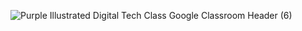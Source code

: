 ![Purple Illustrated Digital Tech Class Google Classroom Header (6)](https://user-images.githubusercontent.com/44000056/215909129-a94debc6-4b3e-49bb-aa53-f5088be285f1.png)

<!--
**Gaby030300/Gaby030300** is a ✨ _special_ ✨ repository because its `README.md` (this file) appears on your GitHub profile.

Here are some ideas to get you started:

- 🔭 I’m currently working on ... Something
- 🌱 I’m currently learning ...
- 👯 I’m looking to collaborate on ...
- 🤔 I’m looking for help with ...
- 💬 Ask me about ...
- 📫 How to reach me: ...
- 😄 Pronouns: ...
- ⚡ Fun fact: ...
-->
